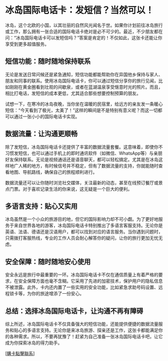 # 冰岛国际电话卡：发短信？当然可以！

冰岛，这个北欧的小国，以其壮丽的自然风光闻名于世。如果你计划前往冰岛旅行或工作，那么拥有一张合适的国际电话卡绝对是必不可少的。最近，不少朋友都在问：“冰岛国际电话卡可以发短信吗？”答案是肯定的！不仅如此，这张卡还能让你享受到更多超值服务。

## 短信功能：随时随地保持联系

无论是发送日常问候还是紧急通知，短信功能都能帮助你在异国他乡保持与家人、朋友和同事的联系。使用冰岛国际电话卡，你可以通过短信分享你的旅行见闻，比如刚刚在黄金圈看到壮观的间歇泉，或者在蓝湖温泉享受惬意时光的照片。而且，相比打电话，发短信的成本更低，尤其适合那些想要控制预算的朋友。

试想一下，在寒冷的冰岛夜晚，当你坐在温暖的民宿里，给远方的亲友发一条暖心短信：“今天看到了极光，太美了！”这样的瞬间是不是特别有意义呢？而这一切都可以通过一张小小的国际电话卡实现。

## 数据流量：让沟通更顺畅

除了发短信，冰岛国际电话卡还提供了丰富的数据流量套餐。这意味着，即使你不习惯发短信，也可以通过手机上的即时通讯软件（如微信、WhatsApp等）与亲朋好友保持联系。无论是视频通话还是语音聊天，都可以轻松搞定。尤其是在冰岛这样地广人稀的地方，有时候信号并不稳定，但有了数据流量的支持，你就能随时查看地图、导航路线，确保自己的旅程顺利进行。

数据流量还可以让你随时浏览社交媒体，关注最新的动态，甚至在线预订餐厅或景点门票。对于喜欢记录生活的你来说，这无疑是一个巨大的便利。

## 多语言支持：贴心又实用

冰岛虽然是一个小众的旅游目的地，但它的国际影响力却不可小觑。为了更好地服务于来自世界各地的游客，冰岛国际电话卡特别推出了多语言客服支持。无论你是英语、法语、德语还是汉语用户，都可以找到对应的语言服务。当你遇到问题时，只需拨打客服热线，专业的工作人员会耐心解答你的疑问，让你的旅行更加无忧无虑。

## 安全保障：随时随地安心使用

安全永远是旅行中最重要的一环。冰岛国际电话卡不仅在通信质量上有着严格的要求，在安全保障方面也毫不含糊。它采用了先进的加密技术，保护用户的隐私信息不被泄露。此外，卡内还内置了一些实用的安全功能，比如紧急求助号码设置、远程锁卡等，为你的旅途增添了一份安心。

## 总结：选择冰岛国际电话卡，让沟通不再有障碍

综上所述，冰岛国际电话卡不仅具备强大的短信功能，还能提供便捷的数据流量服务和贴心的多语言支持。无论你是来冰岛旅游、探亲还是工作，这张卡都能满足你的各种需求。所以，不要再犹豫了！赶紧为自己准备一张冰岛国际电话卡吧，让它成为你探索冰岛的得力助手。

[[購卡點擊聯系](https://t.me/s/esim1088)]
